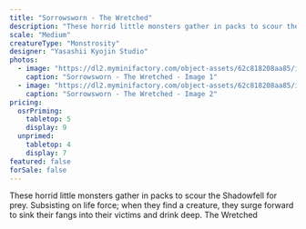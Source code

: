 ```yaml
---
title: "Sorrowsworn - The Wretched"
description: "These horrid little monsters gather in packs to scour the Shadowfell for prey. Subsisting on life force; when they find a creature, they surge forward to sink their fangs into their victims and drink deep. The Wretched"
scale: "Medium"
creatureType: "Monstrosity"
designer: "Yasashii Kyojin Studio"
photos:
  - image: "https://dl2.myminifactory.com/object-assets/62c818208aa85/images/720X720-sorrowsworn-wretched-01-ps-1.jpg"
    caption: "Sorrowsworn - The Wretched - Image 1"
  - image: "https://dl2.myminifactory.com/object-assets/62c818208aa85/images/720X720-sorrowsworn-wretched-01b.jpg"
    caption: "Sorrowsworn - The Wretched - Image 2"
pricing:
  osrPriming:
    tabletop: 5
    display: 9
  unprimed:
    tabletop: 4
    display: 7
featured: false
forSale: false
---
```


These horrid little monsters gather in packs to scour the Shadowfell for prey. Subsisting on life force; when they find a creature, they surge forward to sink their fangs into their victims and drink deep. The Wretched